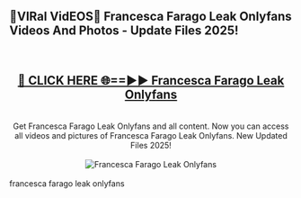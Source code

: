 <h2>🔴VIRal VidEOS🔴 Francesca Farago Leak Onlyfans Videos And Photos - Update Files 2025!</h2>
<br>
<div align="center">
<h2><a href="https://virallinks.top/odZfE0" rel="nofollow">🔴 CLICK HERE 🌐==►► Francesca Farago Leak Onlyfans</a></h2>
<br>
Get Francesca Farago Leak Onlyfans and all content. Now you can access all videos and pictures of Francesca Farago Leak Onlyfans. New Updated Files 2025!
<br>
<br>
<a href="https://virallinks.top/odZfE0" rel="nofollow" data-target="animated-image.originalLink"><img src="https://i.imgur.com/dJHk4Zq.gif)" alt="Francesca Farago Leak Onlyfans" style="max-width: 100%; display: inline-block;" data-target="animated-image.originalImage"></a>
</div>
<br>
francesca farago leak onlyfans